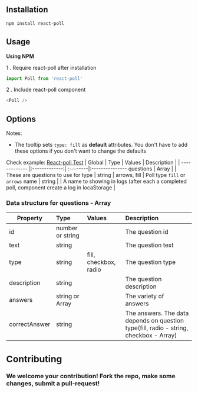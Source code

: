 ## Installation

```sh
npm install react-poll
```

## Usage
**Using NPM**

1 . Require react-poll after installation

```js
import Poll from 'react-poll'
```

2 . Include react-poll component


```js
<Poll />
```
 
## Options
Notes:
* The tooltip sets `type: fill` as **default** attributes. You don't have to add these options if you don't want to change the defaults

Check example:  [React-poll Test](#gag)
| Global        | Type  | Values | Description | 
| ------------- |:-------------:| :--------|:---------------
 questions	| Array |  | These are questions to use for
 type	|    string  |  arrows, fill | Poll type `fill` or `arrows`
 name | string |  | A name to showing in logs (after each a completed poll, component create a log in locaStorage | 
 
 ### Data structure for questions - Array<object>
 

 | Property        |Type|   Values  | Description | 
| ------------- |:-------------|:-------------|:---------------
 id	| number or string |  | The question id
 text	|    string  |  | The question text
 type | string | fill, checkbox, radio | The question type | 
 description | string |  | The question description | 
 answers	|    string or Array<string>  |  | The variety of answers
 correctAnswer	|    string  |  | The answers. The data depends on question type(fill, radio - string, checkbox - Array<string>)

## Contributing
We welcome your contribution! Fork the repo, make some changes, submit a pull-request!